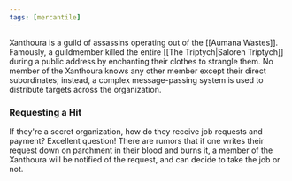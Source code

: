 ```yaml
---
tags: [mercantile]
---
```


Xanthoura is a guild of assassins operating out of the [[Aumana Wastes]]. Famously, a guildmember killed the entire [[The Triptych|Saloren Triptych]] during a public address by enchanting their clothes to strangle them. No member of the Xanthoura knows any other member except their direct subordinates; instead, a complex message-passing system is used to distribute targets across the organization.

### Requesting a Hit

If they're a secret organization, how do they receive job requests and payment? Excellent question! There are rumors that if one writes their request down on parchment in their blood and burns it, a member of the Xanthoura will be notified of the request, and can decide to take the job or not.
